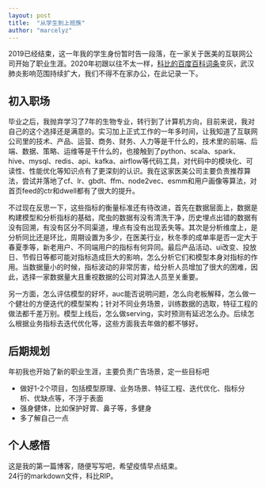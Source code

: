 ```yaml
---
layout: post
title:  "从学生到上班族"
author: "marcelyz"
---
```


2019已经结束，这一年我的学生身份暂时告一段落，在一家关于医美的互联网公司开始了职业生涯。2020年初跟以往不太一样，[科比的百度百科词条](https://baike.baidu.com/item/%E7%A7%91%E6%AF%94%C2%B7%E5%B8%83%E8%8E%B1%E6%81%A9%E7%89%B9/318773?fromtitle=%E7%A7%91%E6%AF%94&fromid=133066&fr=aladdin)变灰，武汉肺炎影响范围持续扩大，我们不得不在家办公，在此记录一下。

## 初入职场
毕业之后，我抛弃学习了7年的生物专业，转行到了计算机方向，目前来说，我对自己的这个选择还是满意的。实习加上正式工作的一年多时间，让我知道了互联网公司里的技术、产品、运营、商务、财务、人力等是干什么的，技术里的前端、后端、数据、策略、运维等是干什么的，也接触到了python、scala、spark、hive、mysql、redis、api、kafka、airflow等代码工具，对代码中的模块化、可读性、性能优化等知识点有了更深刻的认识。我在这家医美公司主要负责推荐算法，尝试并落地了cf、lr、gbdt、ffm、node2vec、esmm和用户画像等算法，对首页feed的ctr和dwell都有了很大的提升。

不过现在反思一下，这些指标的衡量标准还有待改进，首先在数据层面上，数据是构建模型和分析指标的基础，爬虫的数据有没有清洗干净，历史埋点出错的数据有没有回溯，有没有区分不同渠道，埋点有没有出现丢失等。其次是分析维度上，是分析同比还是环比，周期设置为多少，在医美行业，秋冬季的成单率是否一定大于春夏季等，新老用户、不同端用户的指标有何异同。最后产品活动、ui改变、投放日、节假日等都可能对指标造成巨大的影响，怎么分析它们和模型本身对指标的作用。当数据量小的时候，指标波动的非常厉害，给分析人员增加了很大的困难，因此，选择一家数据量大且重视数据的公司对算法人员至关重要。

另一方面，怎么评估模型的好坏，auc能否说明问题，怎么向老板解释，怎么做一个健壮的方便迭代的模型架构；针对不同业务场景，训练数据的选取，特征工程的做法都千差万别。模型上线后，怎么做serving，实时预测有延迟怎么办。后续怎么根据业务指标去迭代优化等，这些方面我去年做的都不够好。

## 后期规划
年初我也开始了新的职业生涯，主要负责广告场景，定一些目标吧
- 做好1-2个项目，包括模型原理、业务场景、特征工程、迭代优化、指标分析、优缺点等，不浮于表面
- 强身健体，比如保护好胃、鼻子等，多健身
- 多了解自己一点

## 个人感悟
这是我的第一篇博客，随便写写吧，希望疫情早点结束。<br>
24行的markdown文件，科比RIP。